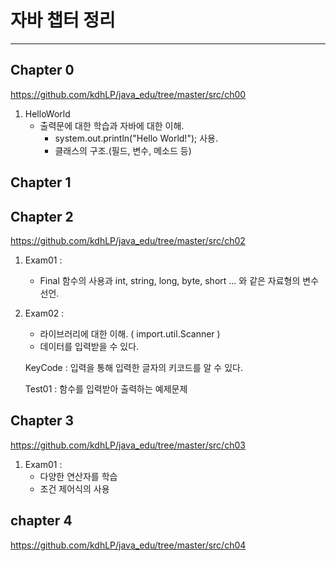 # 자바 챕터 정리

---

## Chapter 0

 <https://github.com/kdhLP/java_edu/tree/master/src/ch00>
1. HelloWorld
	- 출력문에 대한 학습과 자바에 대한 이해.
		* system.out.println("Hello World!"); 사용.
		* 클래스의 구조.(필드, 변수, 메소드 등)
## Chapter 1

## Chapter 2

 <https://github.com/kdhLP/java_edu/tree/master/src/ch02>
1. Exam01 : 
	- Final 함수의 사용과 int, string, long, byte, short ... 와 같은 자료형의 변수 선언.
2. Exam02 :
	- 라이브러리에 대한 이해. ( import.util.Scanner )
	- 데이터를 입력받을 수 있다.


    KeyCode : 입력을 통해 입력한 글자의 키코드를 알 수 있다.

    Test01 : 함수를 입력받아 출력하는 예제문제


## Chapter 3

<https://github.com/kdhLP/java_edu/tree/master/src/ch03>
1. Exam01 : 
	- 다양한 연산자를 학습
	- 조건 제어식의 사용

## chapter 4
<https://github.com/kdhLP/java_edu/tree/master/src/ch04>

